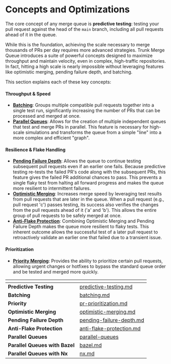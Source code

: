# Concepts and Optimizations

The core concept of any merge queue is **predictive testing**: testing your pull request against the head of the `main` branch, including all pull requests ahead of it in the queue.

While this is the foundation, achieving the scale necessary to merge thousands of PRs per day requires more advanced strategies. Trunk Merge Queue introduces a suite of powerful concepts designed to maximize throughput and maintain velocity, even in complex, high-traffic repositories. In fact, hitting a high scale is nearly impossible without leveraging features like optimistic merging, pending failure depth, and batching.

This section explains each of these key concepts:

#### Throughput & Speed

* [**Batching**](../concepts/batching.md): Groups multiple compatible pull requests together into a single test run, significantly increasing the number of PRs that can be processed and merged at once.
* [**Parallel Queues**](parallel-queues/): Allows for the creation of multiple independent queues that test and merge PRs in parallel. This feature is necessary for high-scale simulations and transforms the queue from a simple "line" into a more complex and efficient "graph".

#### Resilience & Flake Handling

* [**Pending Failure Depth**](../concepts/pending-failure-depth.md): Allows the queue to continue testing subsequent pull requests even if an earlier one fails. Because predictive testing re-tests the failed PR's code along with the subsequent PRs, this feature gives the failed PR additional chances to pass. This prevents a single flaky test from halting all forward progress and makes the queue more resilient to intermittent failures.
* [**Optimistic Merging**](../concepts/optimistic-merging.md): Increases merge speed by leveraging test results from pull requests that are later in the queue. When a pull request (e.g., pull request 'c') passes testing, its success also verifies the changes from the pull requests ahead of it ('a' and 'b'). This allows the entire group of pull requests to be safely merged at once.
* [**Anti-Flake Protection**](../concepts/anti-flake-protection.md): Combining Optimistic Merging and Pending Failure Depth makes the queue more resilient to flaky tests. This inherent outcome allows the successful test of a later pull request to retroactively validate an earlier one that failed due to a transient issue.

#### Prioritization

* [**Priority Merging**](pr-prioritization.md): Provides the ability to prioritize certain pull requests, allowing urgent changes or hotfixes to bypass the standard queue order and be tested and merged more quickly.

<table data-view="cards"><thead><tr><th></th><th data-hidden data-card-target data-type="content-ref"></th></tr></thead><tbody><tr><td><strong>Predictive Testing</strong></td><td><a href="../concepts/predictive-testing.md">predictive-testing.md</a></td></tr><tr><td><strong>Batching</strong></td><td><a href="../concepts/batching.md">batching.md</a></td></tr><tr><td> <strong>Priority</strong></td><td><a href="pr-prioritization.md">pr-prioritization.md</a></td></tr><tr><td><strong>Optimistic Merging</strong></td><td><a href="../concepts/optimistic-merging.md">optimistic-merging.md</a></td></tr><tr><td><strong>Pending Failure Depth</strong></td><td><a href="../concepts/pending-failure-depth.md">pending-failure-depth.md</a></td></tr><tr><td><strong>Anti-Flake Protection</strong></td><td><a href="../concepts/anti-flake-protection.md">anti-flake-protection.md</a></td></tr><tr><td><strong>Parallel Queues</strong></td><td><a href="parallel-queues/">parallel-queues</a></td></tr><tr><td><strong>Parallel Queues with Bazel</strong></td><td><a href="parallel-queues/bazel.md">bazel.md</a></td></tr><tr><td><strong>Parallel Queues with Nx</strong></td><td><a href="parallel-queues/nx.md">nx.md</a></td></tr></tbody></table>
